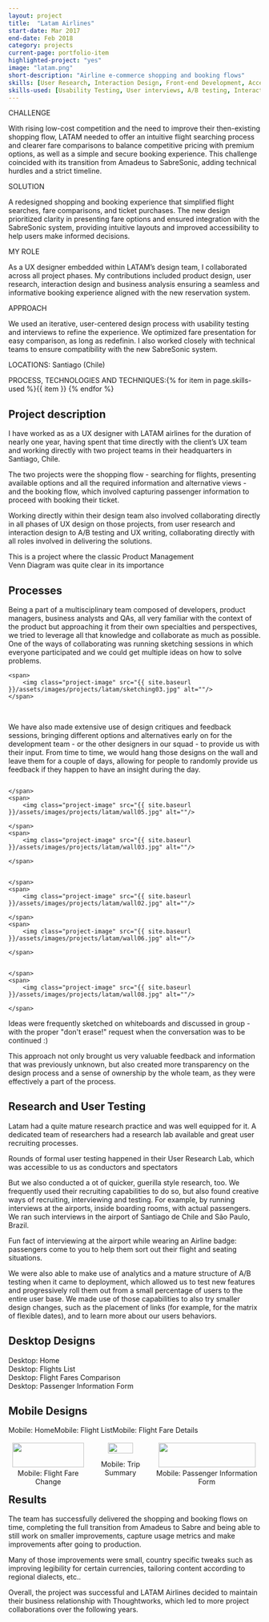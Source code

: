 ```yaml
---
layout: project
title:  "Latam Airlines"
start-date: Mar 2017
end-date: Feb 2018
category: projects
current-page: portfolio-item
highlighted-project: "yes"
image: "latam.png"
short-description: "Airline e-commerce shopping and booking flows"
skills: [User Research, Interaction Design, Front-end Development, Accessibility]
skills-used: [Usability Testing, User interviews, A/B testing, Interaction Design (Sketch), Paper prototypes and Invision click dummies, Front-end development (HTML + CSS + JavaScript), Internationalisation, Accessibility assessments]
---
```


<div class="project-summary"> 
	<div class="category-description">CHALLENGE</div>
	<p>With rising low-cost competition and the need to improve their then-existing shopping flow, LATAM needed to offer an intuitive flight searching process and clearer fare comparisons to balance competitive pricing with premium options, as well as a simple and secure booking experience. This challenge coincided with its transition from Amadeus to SabreSonic, adding technical hurdles and a strict timeline.</p>
	<div class="category-description">SOLUTION</div>
	<p>A redesigned shopping and booking experience that simplified flight searches, fare comparisons, and ticket purchases. The new design prioritized clarity in presenting fare options and ensured integration with the SabreSonic system, providing intuitive layouts and improved accessibility to help users make informed decisions.</p>
	<div class="category-description">MY ROLE</div>
	<p>As a UX designer embedded within LATAM’s design team, I collaborated across all project phases. My contributions included product design, user research, interaction design and business analysis ensuring a seamless and informative booking experience aligned with the new reservation system.</p>
	<div class="category-description">APPROACH</div>
	<p>We used an iterative, user-centered design process with usability testing and interviews to refine the experience. We optimized fare presentation for easy comparison, as long as redefinin. I also worked closely with technical teams to ensure compatibility with the new SabreSonic system.</p>
</div>
<span class="category-description">LOCATIONS:</span>
Santiago (Chile)

<span class="category-description">PROCESS, TECHNOLOGIES AND TECHNIQUES:</span>{% for item in page.skills-used %}<span class="skill-item">{{ item }}</span> {% endfor %}

<h2>Project description</h2>

I have worked as as a UX designer with LATAM airlines for the duration of nearly one year, having spent that time directly with the client’s UX team and working directly with two project teams in their headquarters in Santiago, Chile. 

The two projects were the shopping flow - searching for flights, presenting available options and all the required information and alternative views - and the booking flow, which involved capturing passenger information to proceed with booking their ticket. 

Working directly within their design team also involved collaborating directly in all phases of UX design on those projects, from user research and interaction design to A/B testing and UX writing, collaborating directly with all roles involved in delivering the solutions.

<div class="project-image-container-centralized" style="width: 80%;">
	<span> 
	 	<img class="project-image" src="{{ site.baseurl }}/assets/images/projects/latam/venn.png" alt=""/>
	 	<figcaption>This is a project where the classic Product Management Venn Diagram was quite clear in its importance</figcaption>
	</span>
</div>

<h2>Processes</h2>
Being a part of a multisciplinary team composed of developers, product managers, business analysts and QAs, all very familiar with the context of the product but approaching it from their own specialties and perspectives, we tried to leverage all that knowledge and collaborate as much as possible. One of the ways of collaborating was running sketching sessions in which everyone participated and we could get multiple ideas on how to solve problems.

<div class="project-image-container">
	<span> 
	 	<img class="project-image" src="{{ site.baseurl }}/assets/images/projects/latam/sketching01.jpg" alt=""/>
	</span>

	<span> 
	 	<img class="project-image" src="{{ site.baseurl }}/assets/images/projects/latam/sketching03.jpg" alt=""/>
	</span>
</div>

<div class="project-image-container">
	<span> 
	 	<img class="project-image" src="{{ site.baseurl }}/assets/images/projects/latam/sketching02.jpg" alt=""/>
	</span>
	<span> 
	 	<img class="project-image" src="{{ site.baseurl }}/assets/images/projects/latam/sketching04.jpg" alt=""/>
	</span>
</div>

We have also made extensive use of design critiques and feedback sessions, bringing different options and alternatives early on for the development team - or the other designers in our squad - to provide us with their input. From time to time, we would hang those designs on the wall and leave them for a couple of days, allowing for people to randomly provide us feedback if they happen to have an insight during the day.

<div class="project-image-container">
	<span> 
	 	<img class="project-image" src="{{ site.baseurl }}/assets/images/projects/latam/wall04.jpg" alt=""/>
	 	 
	</span>
	<span> 
	 	<img class="project-image" src="{{ site.baseurl }}/assets/images/projects/latam/wall05.jpg" alt=""/>
	 	 
	</span>
	<span> 
	 	<img class="project-image" src="{{ site.baseurl }}/assets/images/projects/latam/wall03.jpg" alt=""/>
	 	 
	</span>	
</div>

<div class="project-image-container">
	<span> 
	 	<img class="project-image" src="{{ site.baseurl }}/assets/images/projects/latam/wall01.jpg" alt=""/>
	 	 
	</span>
	<span> 
	 	<img class="project-image" src="{{ site.baseurl }}/assets/images/projects/latam/wall02.jpg" alt=""/>
	 	 
	</span>
	<span> 
	 	<img class="project-image" src="{{ site.baseurl }}/assets/images/projects/latam/wall06.jpg" alt=""/>
	 	 
	</span>
</div>

<div class="project-image-container">
	<span> 
	 	<img class="project-image" src="{{ site.baseurl }}/assets/images/projects/latam/wall07.jpg" alt=""/>
	 	 
	</span>
	<span> 
	 	<img class="project-image" src="{{ site.baseurl }}/assets/images/projects/latam/wall08.jpg" alt=""/>
	 	 
	</span>
</div>

<div class="project-image-container">
	<span> 
	 	<img class="project-image" src="{{ site.baseurl }}/assets/images/projects/latam/whiteboard.jpg" alt=""/>
	 	<figcaption>Ideas were frequently sketched on whiteboards and discussed in group - with the proper "don't erase!" request when the conversation was to be continued :)</figcaption>
	</span>
</div>

This approach not only brought us very valuable feedback and information that was previously unknown, but also created more transparency on the design process and a sense of ownership by the whole team, as they were effectively a part of the process.


<h2>Research and User Testing</h2>

Latam had a quite mature research practice and was well equipped for it. A dedicated team of researchers had a research lab available and great user recruiting processes. 

<div class="project-image-container">
	<span> 
	 	<img class="project-image" src="{{ site.baseurl }}/assets/images/projects/latam/user-research.jpg" alt=""/>
	 	<figcaption>Rounds of formal user testing happened in their User Research Lab, which was accessible to us as conductors and spectators</figcaption>
	</span>
</div>

But we also conducted a ot of quicker, guerilla style research, too. We frequently used their recruiting capabilities to do so, but also found creative ways of recruiting, interviewing and testing. For example, by running interviews at the airports, inside boarding rooms, with actual passengers. We ran such interviews in the airport of Santiago de Chile and São Paulo, Brazil.

<div class="project-image-container">
	<span> 
	 	<img class="project-image" src="{{ site.baseurl }}/assets/images/projects/latam/cracha.jpg" alt=""/>
	 	<figcaption>Fun fact of interviewing at the airport while wearing an Airline badge: passengers come to you to help them sort out their flight and seating situations. </figcaption>
	</span>
</div>

We were also able to make use of analytics and a mature structure of A/B testing when it came to deployment, which allowed us to test new features and progressively roll them out from a small percentage of users to the entire user base. We made use of those capabilities to also try smaller design changes, such as the placement of links (for example, for the matrix of flexible dates), and to learn more about our users behaviors.

<h2>Desktop Designs</h2>
<div class="project-image-container">
	<span> 
	 	<img class="project-image" src="{{ site.baseurl }}/assets/images/projects/latam/desktop00.png" alt=""/>
	 	<figcaption>Desktop: Home</figcaption>
	</span>
</div>
<div class="project-image-container">
	<span> 
	 	<img class="project-image" src="{{ site.baseurl }}/assets/images/projects/latam/desktop01.png" alt=""/>
	 	<figcaption>Desktop: Flights List</figcaption>
	</span>
</div>
<div class="project-image-container">
	<span> 
	 	<img class="project-image" src="{{ site.baseurl }}/assets/images/projects/latam/desktop02.png" alt=""/>
	 	<figcaption>Desktop: Flight Fares Comparison </figcaption>
	</span>
</div>
<div class="project-image-container">
	<span> 
	 	<img class="project-image" src="{{ site.baseurl }}/assets/images/projects/latam/desktop03.png" alt=""/>
	 	<figcaption>Desktop: Passenger Information Form</figcaption>
	</span>
</div>

<h2>Mobile Designs</h2>

<div style="text-align: center; display:-webkit-flex;">
	<span> 
	 	<img class="project-image" src="{{ site.baseurl }}/assets/images/projects/latam/01.PNG" alt=""/>
	 	<figcaption>Mobile: Home</figcaption>
	</span>
	<br>
	<span>
		<img class="project-image" src="{{ site.baseurl }}/assets/images/projects/latam/02.PNG" alt=""/>
		<figcaption>Mobile: Flight List</figcaption>
	</span>
	<br>
	<span>
		<img class="project-image" src="{{ site.baseurl }}/assets/images/projects/latam/04.PNG" alt=""/>
		<figcaption>Mobile: Flight Fare Details</figcaption>
	</span>
 </div>
<br>

<div style="text-align: center; display:-webkit-flex;">
	<span> 
	 	<img class="project-image" style="width: 95%;" src="{{ site.baseurl }}/assets/images/projects/latam/05.JPG" alt=""/>
	 	<figcaption>Mobile: Flight Fare Change</figcaption>
	</span>
	<span>
		<img class="project-image" style="width: 62%;" src="{{ site.baseurl }}/assets/images/projects/latam/06.PNG" alt=""/>
		<figcaption>Mobile: Trip Summary</figcaption>
	</span>
	<span>
		<img class="project-image" style="width: 95%;" src="{{ site.baseurl }}/assets/images/projects/latam/07.JPG" alt=""/>
		<figcaption>Mobile: Passenger Information Form</figcaption>
	</span>
 </div>
<br> 

<h2>Results</h2>
The team has successfully delivered the shopping and booking flows on time, completing the full transition from Amadeus to Sabre and being able to still work on smaller improvements, capture usage metrics and make improvements after going to production.

Many of those improvements were small, country specific tweaks such as improving legibility for certain currencies, tailoring content according to regional dialects, etc..

Overall, the project was successful and LATAM Airlines decided to maintain their business relationship with Thoughtworks, which led to more project collaborations over the following years.